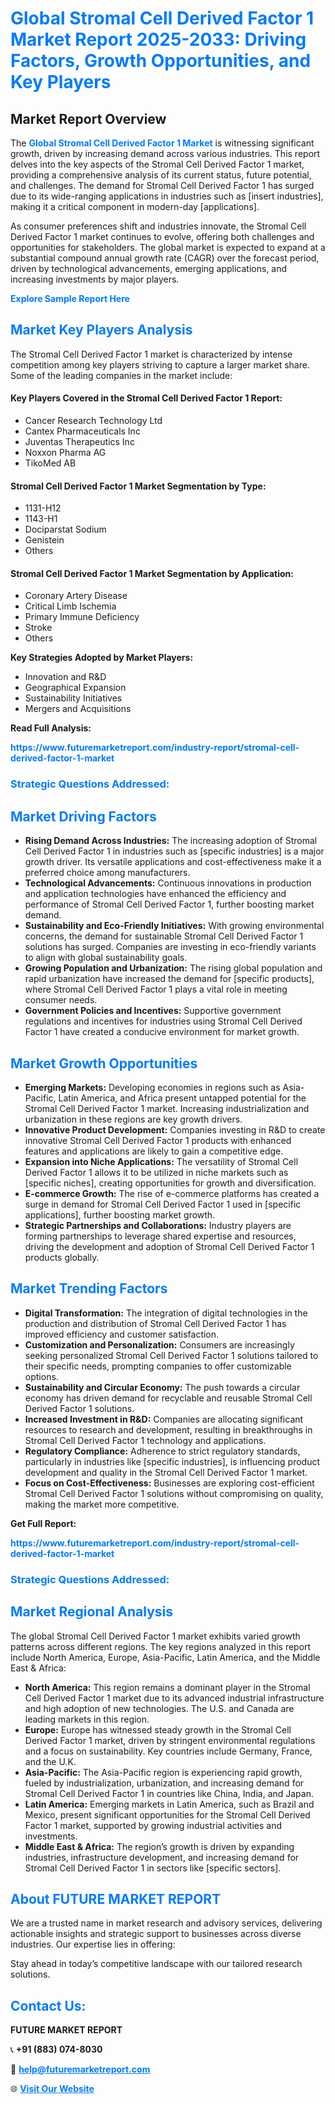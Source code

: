 <h1 style="color: #007BFF;">Global Stromal Cell Derived Factor 1 Market Report 2025-2033: Driving Factors, Growth Opportunities, and Key Players</h1>

<section id="overview">
<h2>Market Report Overview</h2>
<p>The <a href="https://www.futuremarketreport.com/industry-report/stromal-cell-derived-factor-1-market" style="color: #007BFF; text-decoration: none;"><strong>Global Stromal Cell Derived Factor 1 Market</strong></a> is witnessing significant growth, driven by increasing demand across various industries. This report delves into the key aspects of the Stromal Cell Derived Factor 1 market, providing a comprehensive analysis of its current status, future potential, and challenges. The demand for Stromal Cell Derived Factor 1 has surged due to its wide-ranging applications in industries such as [insert industries], making it a critical component in modern-day [applications].</p>
<p>As consumer preferences shift and industries innovate, the Stromal Cell Derived Factor 1 market continues to evolve, offering both challenges and opportunities for stakeholders. The global market is expected to expand at a substantial compound annual growth rate (CAGR) over the forecast period, driven by technological advancements, emerging applications, and increasing investments by major players.</p>
</section>

<section id="overview">
<p><a href="https://www.futuremarketreport.com/request-sample/reportId=54583" style="color: #007BFF; text-decoration: none;"><strong>Explore Sample Report Here</strong></a></p>
</section>

<section id="key-players">
<h2 style="color: #007BFF;">Market Key Players Analysis</h2>
<p>The Stromal Cell Derived Factor 1 market is characterized by intense competition among key players striving to capture a larger market share. Some of the leading companies in the market include:</p>
<h4>Key Players Covered in the Stromal Cell Derived Factor 1 Report:</h4>
<ul><li>Cancer Research Technology Ltd</li><li>Cantex Pharmaceuticals Inc</li><li>Juventas Therapeutics Inc</li><li>Noxxon Pharma AG</li><li>TikoMed AB</li></ul>
<h4>Stromal Cell Derived Factor 1 Market Segmentation by Type:</h4>
<ul><li>1131-H12</li><li>1143-H1</li><li>Dociparstat Sodium</li><li>Genistein</li><li>Others</li></ul>

<h4>Stromal Cell Derived Factor 1 Market Segmentation by Application:</h4>
<ul><li>Coronary Artery Disease</li><li>Critical Limb Ischemia</li><li>Primary Immune Deficiency</li><li>Stroke</li><li>Others</li></ul>
<p><strong>Key Strategies Adopted by Market Players:</strong></p>
<ul>
<li>Innovation and R&D</li>
<li>Geographical Expansion</li>
<li>Sustainability Initiatives</li>
<li>Mergers and Acquisitions</li>
</ul>
</section>

<section>
<p><strong>Read Full Analysis: </strong></p><a href="https://www.futuremarketreport.com/industry-report/stromal-cell-derived-factor-1-market" style="color: #007BFF; text-decoration: none;"><strong>https://www.futuremarketreport.com/industry-report/stromal-cell-derived-factor-1-market</strong></a>
<h3 style="color: #007BFF;">Strategic Questions Addressed:</h3>
</section>

<section id="driving-factors">
<h2 style="color: #007BFF;">Market Driving Factors</h2>
<ul>
<li><strong>Rising Demand Across Industries:</strong> The increasing adoption of Stromal Cell Derived Factor 1 in industries such as [specific industries] is a major growth driver. Its versatile applications and cost-effectiveness make it a preferred choice among manufacturers.</li>
<li><strong>Technological Advancements:</strong> Continuous innovations in production and application technologies have enhanced the efficiency and performance of Stromal Cell Derived Factor 1, further boosting market demand.</li>
<li><strong>Sustainability and Eco-Friendly Initiatives:</strong> With growing environmental concerns, the demand for sustainable Stromal Cell Derived Factor 1 solutions has surged. Companies are investing in eco-friendly variants to align with global sustainability goals.</li>
<li><strong>Growing Population and Urbanization:</strong> The rising global population and rapid urbanization have increased the demand for [specific products], where Stromal Cell Derived Factor 1 plays a vital role in meeting consumer needs.</li>
<li><strong>Government Policies and Incentives:</strong> Supportive government regulations and incentives for industries using Stromal Cell Derived Factor 1 have created a conducive environment for market growth.</li>
</ul>
</section>

<section id="growth-opportunities">
<h2 style="color: #007BFF;">Market Growth Opportunities</h2>
<ul>
<li><strong>Emerging Markets:</strong> Developing economies in regions such as Asia-Pacific, Latin America, and Africa present untapped potential for the Stromal Cell Derived Factor 1 market. Increasing industrialization and urbanization in these regions are key growth drivers.</li>
<li><strong>Innovative Product Development:</strong> Companies investing in R&D to create innovative Stromal Cell Derived Factor 1 products with enhanced features and applications are likely to gain a competitive edge.</li>
<li><strong>Expansion into Niche Applications:</strong> The versatility of Stromal Cell Derived Factor 1 allows it to be utilized in niche markets such as [specific niches], creating opportunities for growth and diversification.</li>
<li><strong>E-commerce Growth:</strong> The rise of e-commerce platforms has created a surge in demand for Stromal Cell Derived Factor 1 used in [specific applications], further boosting market growth.</li>
<li><strong>Strategic Partnerships and Collaborations:</strong> Industry players are forming partnerships to leverage shared expertise and resources, driving the development and adoption of Stromal Cell Derived Factor 1 products globally.</li>
</ul>
</section>

<section id="trending-factors">
<h2 style="color: #007BFF;">Market Trending Factors</h2>
<ul>
<li><strong>Digital Transformation:</strong> The integration of digital technologies in the production and distribution of Stromal Cell Derived Factor 1 has improved efficiency and customer satisfaction.</li>
<li><strong>Customization and Personalization:</strong> Consumers are increasingly seeking personalized Stromal Cell Derived Factor 1 solutions tailored to their specific needs, prompting companies to offer customizable options.</li>
<li><strong>Sustainability and Circular Economy:</strong> The push towards a circular economy has driven demand for recyclable and reusable Stromal Cell Derived Factor 1 solutions.</li>
<li><strong>Increased Investment in R&D:</strong> Companies are allocating significant resources to research and development, resulting in breakthroughs in Stromal Cell Derived Factor 1 technology and applications.</li>
<li><strong>Regulatory Compliance:</strong> Adherence to strict regulatory standards, particularly in industries like [specific industries], is influencing product development and quality in the Stromal Cell Derived Factor 1 market.</li>
<li><strong>Focus on Cost-Effectiveness:</strong> Businesses are exploring cost-efficient Stromal Cell Derived Factor 1 solutions without compromising on quality, making the market more competitive.</li>
</ul>
</section>

<section>
<p><strong>Get Full Report: </strong></p><a href="https://www.futuremarketreport.com/industry-report/stromal-cell-derived-factor-1-market" style="color: #007BFF; text-decoration: none;"><strong>https://www.futuremarketreport.com/industry-report/stromal-cell-derived-factor-1-market</strong></a>
<h3 style="color: #007BFF;">Strategic Questions Addressed:</h3>
</section>


<section id="regional-analysis">
<h2 style="color: #007BFF;">Market Regional Analysis</h2>
<p>The global Stromal Cell Derived Factor 1 market exhibits varied growth patterns across different regions. The key regions analyzed in this report include North America, Europe, Asia-Pacific, Latin America, and the Middle East & Africa:</p>
<ul>
<li><strong>North America:</strong> This region remains a dominant player in the Stromal Cell Derived Factor 1 market due to its advanced industrial infrastructure and high adoption of new technologies. The U.S. and Canada are leading markets in this region.</li>
<li><strong>Europe:</strong> Europe has witnessed steady growth in the Stromal Cell Derived Factor 1 market, driven by stringent environmental regulations and a focus on sustainability. Key countries include Germany, France, and the U.K.</li>
<li><strong>Asia-Pacific:</strong> The Asia-Pacific region is experiencing rapid growth, fueled by industrialization, urbanization, and increasing demand for Stromal Cell Derived Factor 1 in countries like China, India, and Japan.</li>
<li><strong>Latin America:</strong> Emerging markets in Latin America, such as Brazil and Mexico, present significant opportunities for the Stromal Cell Derived Factor 1 market, supported by growing industrial activities and investments.</li>
<li><strong>Middle East & Africa:</strong> The region’s growth is driven by expanding industries, infrastructure development, and increasing demand for Stromal Cell Derived Factor 1 in sectors like [specific sectors].</li>
</ul>
</section>

<footer>
<h2 style="color: #007BFF;">About FUTURE MARKET REPORT</h2>
<p>We are a trusted name in market research and advisory services, delivering actionable insights and strategic support to businesses across diverse industries. Our expertise lies in offering:</p>

<p>Stay ahead in today’s competitive landscape with our tailored research solutions.</p>

<h2 style="color: #007BFF;">Contact Us:</h2>
<p><strong>FUTURE MARKET REPORT</strong></p>
<p>📞 <strong>+91 (883) 074-8030</strong></p>
<p>📧 <strong><a href="mailto:help@futuremarketreport.com" style="color: #007BFF;">help@futuremarketreport.com</a></strong></p>
<p>🌐 <strong><a href="https://www.futuremarketreport.com/" style="color: #007BFF;">Visit Our Website</a></strong></p>
</footer>